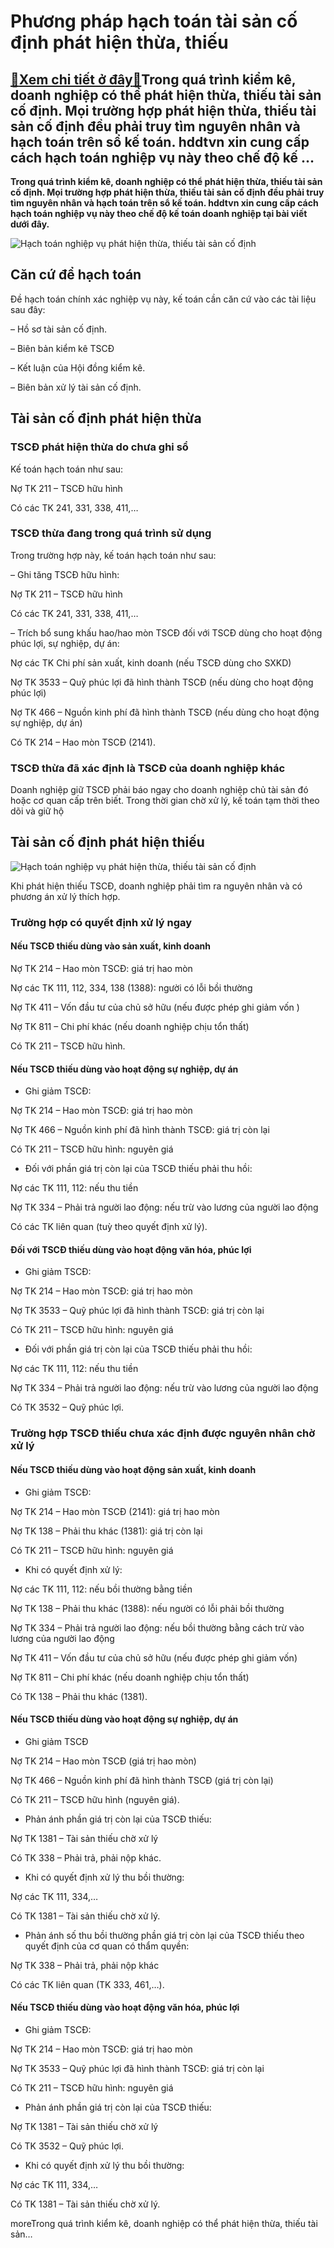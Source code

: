 Phương pháp hạch toán tài sản cố định phát hiện thừa, thiếu
===========================================================

[:gift:Xem chi tiết ở đây:gift:](https://hddtvn.com/phuong-phap-hach-toan-tai-san-co-dinh-phat-hien-thua-thieu/)Trong quá trình kiểm kê, doanh nghiệp có thể phát hiện thừa, thiếu tài sản cố định. Mọi trường hợp phát hiện thừa, thiếu tài sản cố định đều phải truy tìm nguyên nhân và hạch toán trên sổ kế toán. hddtvn xin cung cấp cách hạch toán nghiệp vụ này theo chế độ kế …
----------------------------------------------------------------------------------------------------------------------------------------------------------------------------------------------------------------------------------------------------------------------

**Trong quá trình kiểm kê, doanh nghiệp có thể phát hiện thừa, thiếu tài sản cố định. Mọi trường hợp phát hiện thừa, thiếu tài sản cố định đều phải truy tìm nguyên nhân và hạch toán trên sổ kế toán. hddtvn xin cung cấp cách hạch toán nghiệp vụ này theo chế độ kế toán doanh nghiệp tại bài viết dưới đây.**


![Hạch toán nghiệp vụ phát hiện thừa, thiếu tài sản cố định](https://hddtvn.com/wp-content/uploads/2021/01/tai-san-co-dinh-khong-su-dung-co-duoc-trich-khau-hao_1605092541.png "Hạch toán nghiệp vụ phát hiện thừa, thiếu tài sản cố định")


Căn cứ để hạch toán
-------------------


Đề hạch toán chính xác nghiệp vụ này, kế toán cần căn cứ vào các tài liệu sau đây:


– Hồ sơ tài sản cố định.


– Biên bản kiểm kê TSCĐ


– Kết luận của Hội đồng kiểm kê.


– Biên bản xử lý tài sản cố định.


Tài sản cố định phát hiện thừa
------------------------------


### TSCĐ phát hiện thừa do chưa ghi sổ


Kế toán hạch toán như sau:


Nợ TK 211 – TSCĐ hữu hình


Có các TK 241, 331, 338, 411,…


### TSCĐ thừa đang trong quá trình sử dụng


Trong trường hợp này, kế toán hạch toán như sau:


– Ghi tăng TSCĐ hữu hình:


Nợ TK 211 – TSCĐ hữu hình


Có các TK 241, 331, 338, 411,…


– Trích bổ sung khấu hao/hao mòn TSCĐ đối với TSCĐ dùng cho hoạt động phúc lợi, sự nghiệp, dự án:


Nợ các TK Chi phí sản xuất, kinh doanh (nếu TSCĐ dùng cho SXKD)


Nợ TK 3533 – Quỹ phúc lợi đã hình thành TSCĐ (nếu dùng cho hoạt động phúc lợi)


Nợ TK 466 – Nguồn kinh phí đã hình thành TSCĐ (nếu dùng cho hoạt động sự nghiệp, dự án)


Có TK 214 – Hao mòn TSCĐ (2141).


### TSCĐ thừa đã xác định là TSCĐ của doanh nghiệp khác


Doanh nghiệp giữ TSCĐ phải báo ngay cho doanh nghiệp chủ tài sản đó hoặc cơ quan cấp trên biết. Trong thời gian chờ xử lý, kế toán tạm thời theo dõi và giữ hộ


Tài sản cố định phát hiện thiếu
-------------------------------


![Hạch toán nghiệp vụ phát hiện thừa, thiếu tài sản cố định](https://hddtvn.com/wp-content/uploads/2021/01/TSCC490.png "Hạch toán nghiệp vụ phát hiện thừa, thiếu tài sản cố định")


Khi phát hiện thiếu TSCĐ, doanh nghiệp phải tìm ra nguyên nhân và có phương án xử lý thích hợp.


### Trường hợp có quyết định xử lý ngay


#### Nếu TSCĐ thiếu dùng vào sản xuất, kinh doanh


Nợ TK 214 – Hao mòn TSCĐ: giá trị hao mòn


Nợ các TK 111, 112, 334, 138 (1388): người có lỗi bồi thường


Nợ TK 411 – Vốn đầu tư của chủ sở hữu (nếu được phép ghi giảm vốn )


Nợ TK 811 – Chi phí khác (nếu doanh nghiệp chịu tổn thất)


Có TK 211 – TSCĐ hữu hình.


#### Nếu TSCĐ thiếu dùng vào hoạt động sự nghiệp, dự án


+ Ghi giảm TSCĐ:


Nợ TK 214 – Hao mòn TSCĐ: giá trị hao mòn


Nợ TK 466 – Nguồn kinh phí đã hình thành TSCĐ: giá trị còn lại


Có TK 211 – TSCĐ hữu hình: nguyên giá


+ Đối với phần giá trị còn lại của TSCĐ thiếu phải thu hồi:


Nợ các TK 111, 112: nếu thu tiền


Nợ TK 334 – Phải trả người lao động: nếu trừ vào lương của người lao động


Có các TK liên quan (tuỳ theo quyết định xử lý).


#### Đối với TSCĐ thiếu dùng vào hoạt động văn hóa, phúc lợi


+ Ghi giảm TSCĐ:


Nợ TK 214 – Hao mòn TSCĐ: giá trị hao mòn


Nợ TK 3533 – Quỹ phúc lợi đã hình thành TSCĐ: giá trị còn lại


Có TK 211 – TSCĐ hữu hình: nguyên giá


+ Đối với phần giá trị còn lại của TSCĐ thiếu phải thu hồi:


Nợ các TK 111, 112: nếu thu tiền


Nợ TK 334 – Phải trả người lao động: nếu trừ vào lương của người lao động


Có TK 3532 – Quỹ phúc lợi.


### Trường hợp TSCĐ thiếu chưa xác định được nguyên nhân chờ xử lý


#### Nếu TSCĐ thiếu dùng vào hoạt động sản xuất, kinh doanh


+ Ghi giảm TSCĐ:


Nợ TK 214 – Hao mòn TSCĐ (2141): giá trị hao mòn


Nợ TK 138 – Phải thu khác (1381): giá trị còn lại


Có TK 211 – TSCĐ hữu hình: nguyên giá


+ Khi có quyết định xử lý:


Nợ các TK 111, 112: nếu bồi thường bằng tiền


Nợ TK 138 – Phải thu khác (1388): nếu người có lỗi phải bồi thường


Nợ TK 334 – Phải trả người lao động: nếu bồi thường bằng cách trừ vào lương của người lao động


Nợ TK 411 – Vốn đầu tư của chủ sở hữu (nếu được phép ghi giảm vốn)


Nợ TK 811 – Chi phí khác (nếu doanh nghiệp chịu tổn thất)


Có TK 138 – Phải thu khác (1381).


#### Nếu TSCĐ thiếu dùng vào hoạt động sự nghiệp, dự án


+ Ghi giảm TSCĐ


Nợ TK 214 – Hao mòn TSCĐ (giá trị hao mòn)


Nợ TK 466 – Nguồn kinh phí đã hình thành TSCĐ (giá trị còn lại)


Có TK 211 – TSCĐ hữu hình (nguyên giá).


+ Phản ánh phần giá trị còn lại của TSCĐ thiếu:


Nợ TK 1381 – Tài sản thiếu chờ xử lý


Có TK 338 – Phải trả, phải nộp khác.


+ Khi có quyết định xử lý thu bồi thường:


Nợ các TK 111, 334,…


Có TK 1381 – Tài sản thiếu chờ xử lý.


+ Phản ánh số thu bồi thường phần giá trị còn lại của TSCĐ thiếu theo quyết định của cơ quan có thẩm quyền:


Nợ TK 338 – Phải trả, phải nộp khác


Có các TK liên quan (TK 333, 461,…).


#### Nếu TSCĐ thiếu dùng vào hoạt động văn hóa, phúc lợi


+ Ghi giảm TSCĐ:


Nợ TK 214 – Hao mòn TSCĐ: giá trị hao mòn


Nợ TK 3533 – Quỹ phúc lợi đã hình thành TSCĐ: giá trị còn lại


Có TK 211 – TSCĐ hữu hình: nguyên giá


+ Phản ánh phần giá trị còn lại của TSCĐ thiếu:


Nợ TK 1381 – Tài sản thiếu chờ xử lý


Có TK 3532 – Quỹ phúc lợi.


+ Khi có quyết định xử lý thu bồi thường:


Nợ các TK 111, 334,…


Có TK 1381 – Tài sản thiếu chờ xử lý.


moreTrong quá trình kiểm kê, doanh nghiệp có thể phát hiện thừa, thiếu tài sản…

